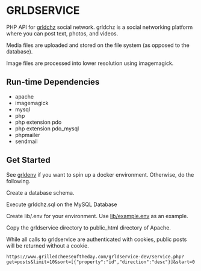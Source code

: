 # GRLDSERVICE

PHP API for [grldchz](https://github.com/grldchz/grldchz-ts)  social network.  grldchz is a social networking platform where you can post text, photos, and videos.

Media files are uploaded and stored on the file system (as opposed to the database). 

Image files are processed into lower resolution using imagemagick.

## Run-time Dependencies

* apache
* imagemagick
* mysql
* php
* php extension pdo
* php extension pdo_mysql
* phpmailer
* sendmail

## Get Started

See [grldenv](https://github.com/grldchz/grldenv) if you want to spin up a docker environment.  Otherwise, do the following.

Create a database schema.

Execute grldchz.sql on the MySQL Database

Create lib/.env for your environment.  Use [lib/example.env](lib/example.env) as an example.

Copy the grldservice directory to public_html directory of Apache.

While all calls to grldservice are authenticated with cookies, public posts will be returned without a cookie.

```
https://www.grilledcheeseoftheday.com/grldservice-dev/service.php?get=posts&limit=10&sort=[{"property":"id","direction":"desc"}]&start=0
```
